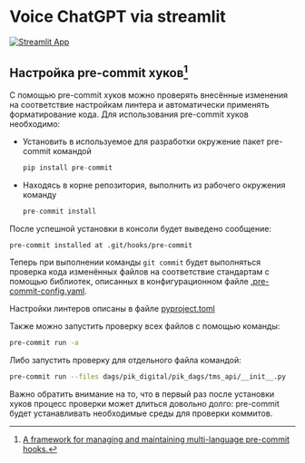 # Voice ChatGPT via streamlit

[![Streamlit App](https://static.streamlit.io/badges/streamlit_badge_black_white.svg)](https://voice-chat-gpt.streamlit.app)

## Настройка pre-commit хуков[^1]

С помощью pre-commit хуков можно проверять внесённые изменения на соответствие настройкам линтера и автоматически
применять форматирование кода.
Для использования pre-commit хуков необходимо:

- Установить в используемое для разработки окружение пакет pre-commit командой
  ```py
  pip install pre-commit
  ```
- Находясь в корне репозитория, выполнить из рабочего окружения команду
  ```py
  pre-commit install
  ```

После успешной установки в консоли будет выведено сообщение:

```sh
pre-commit installed at .git/hooks/pre-commit
```

Теперь при выполнении команды `git commit` будет выполняться проверка кода изменённых файлов на соответствие стандартам
с помощью библиотек, описанных в конфигурационном файле [.pre-commit-config.yaml](.pre-commit-config.yaml).

Настройки линтеров описаны в файле [pyproject.toml](pyproject.toml)

Также можно запустить проверку всех файлов с помощью команды:

```bash
pre-commit run -a
```

Либо запустить проверку для отдельного файла командой:

```bash
pre-commit run --files dags/pik_digital/pik_dags/tms_api/__init__.py
```

Важно обратить внимание на то, что в первый раз после установки хуков процесс проверки может длиться довольно долго:
pre-commit будет устанавливать необходимые среды для проверки коммитов.

[^1]: [A framework for managing and maintaining multi-language pre-commit hooks.](https://pre-commit.com/)
